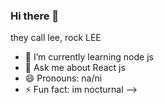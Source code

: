 ### Hi there 👋
they call lee, rock LEE
- 🌱 I’m currently learning node js
- 💬 Ask me about React js
- 😄 Pronouns: na/ni
- ⚡ Fun fact: im nocturnal
-->
